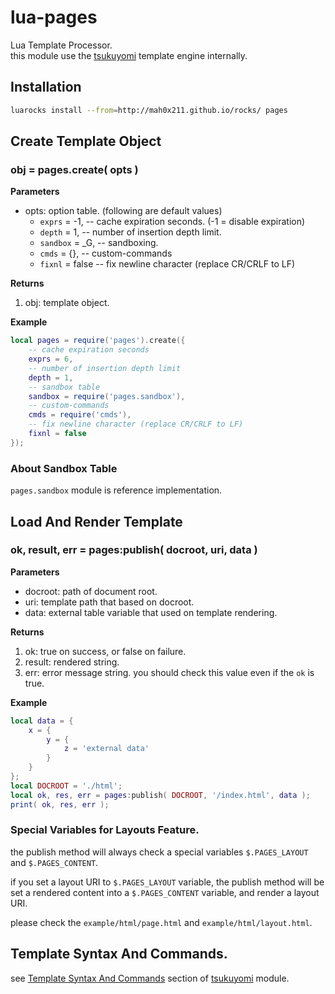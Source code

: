 lua-pages
=========

Lua Template Processor.  
this module use the [tsukuyomi](https://github.com/mah0x211/tsukuyomi) template engine internally.

## Installation

```sh
luarocks install --from=http://mah0x211.github.io/rocks/ pages
```

## Create Template Object

### obj = pages.create( opts )

**Parameters**

- opts: option table. (following are default values​​)
  - `exprs` = -1, -- cache expiration seconds. (-1 = disable expiration)
  - `depth` = 1, -- number of insertion depth limit.
  - `sandbox` = _G, -- sandboxing.
  - `cmds` = {}, -- custom-commands
  - `fixnl` = false -- fix newline character (replace CR/CRLF to LF)


**Returns**

1. obj: template object.


**Example**

```lua
local pages = require('pages').create({
    -- cache expiration seconds
    exprs = 6,
    -- number of insertion depth limit
    depth = 1,
    -- sandbox table
    sandbox = require('pages.sandbox'),
    -- custom-commands
    cmds = require('cmds'),
    -- fix newline character (replace CR/CRLF to LF)
    fixnl = false
});
```

### About Sandbox Table

`pages.sandbox` module is reference implementation.


## Load And Render Template

### ok, result, err = pages:publish( docroot, uri, data )

**Parameters**

- docroot: path of document root.
- uri: template path that based on docroot.
- data: external table variable that used on template rendering.


**Returns**

1. ok: true on success, or false on failure.
2. result: rendered string.
3. err: error message string. you should check this value even if the `ok` is true.


**Example**

```lua
local data = {
    x = {
        y = {
            z = 'external data'
        }
    }
};
local DOCROOT = './html';
local ok, res, err = pages:publish( DOCROOT, '/index.html', data );
print( ok, res, err );
```

### Special Variables for Layouts Feature.

the publish method will always check a special variables `$.PAGES_LAYOUT` and `$.PAGES_CONTENT`.

if you set a layout URI to  `$.PAGES_LAYOUT` variable, the publish method will be set a rendered content into a `$.PAGES_CONTENT` variable, and render a layout URI.

please check the `example/html/page.html` and `example/html/layout.html`.


## Template Syntax And Commands.

see [Template Syntax And Commands](https://github.com/mah0x211/tsukuyomi#template-syntax-and-commands) section of [tsukuyomi](https://github.com/mah0x211/tsukuyomi) module.

